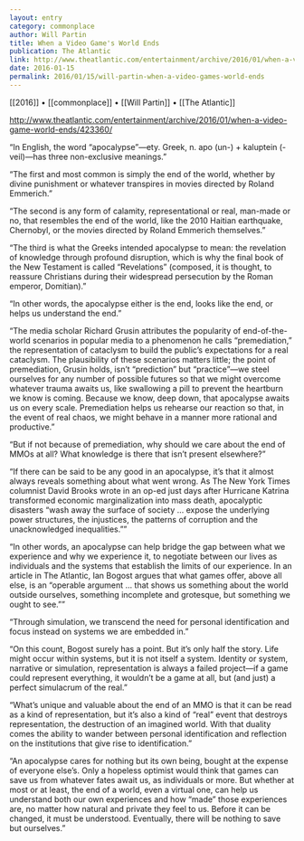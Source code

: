 ```yaml
---
layout: entry
category: commonplace
author: Will Partin
title: When a Video Game's World Ends
publication: The Atlantic
link: http://www.theatlantic.com/entertainment/archive/2016/01/when-a-video-game-world-ends/423360/
date: 2016-01-15
permalink: 2016/01/15/will-partin-when-a-video-games-world-ends
---
```


[[2016]] • [[commonplace]] • [[Will Partin]] • [[The Atlantic]]

http://www.theatlantic.com/entertainment/archive/2016/01/when-a-video-game-world-ends/423360/

“In English, the word “apocalypse”—ety. Greek, n. apo (un-) + kaluptein (-veil)—has three non-exclusive meanings.”

“The first and most common is simply the end of the world, whether by divine punishment or whatever transpires in movies directed by Roland Emmerich.”

“The second is any form of calamity, representational or real, man-made or no, that resembles the end of the world, like the 2010 Haitian earthquake, Chernobyl, or the movies directed by Roland Emmerich themselves.”

“The third is what the Greeks intended apocalypse to mean: the revelation of knowledge through profound disruption, which is why the final book of the New Testament is called “Revelations” (composed, it is thought, to reassure Christians during their widespread persecution by the Roman emperor, Domitian).”

“In other words, the apocalypse either is the end, looks like the end, or helps us understand the end.”

“The media scholar Richard Grusin attributes the popularity of end-of-the-world scenarios in popular media to a phenomenon he calls “premediation,” the representation of cataclysm to build the public’s expectations for a real cataclysm. The plausibility of these scenarios matters little; the point of premediation, Grusin holds, isn’t “prediction” but “practice”—we steel ourselves for any number of possible futures so that we might overcome whatever trauma awaits us, like swallowing a pill to prevent the heartburn we know is coming. Because we know, deep down, that apocalypse awaits us on every scale. Premediation helps us rehearse our reaction so that, in the event of real chaos, we might behave in a manner more rational and productive.”

“But if not because of premediation, why should we care about the end of MMOs at all? What knowledge is there that isn’t present elsewhere?”

“If there can be said to be any good in an apocalypse, it’s that it almost always reveals something about what went wrong. As The New York Times columnist David Brooks wrote in an op-ed just days after Hurricane Katrina transformed economic marginalization into mass death, apocalyptic disasters “wash away the surface of society … expose the underlying power structures, the injustices, the patterns of corruption and the unacknowledged inequalities.””

“In other words, an apocalypse can help bridge the gap between what we experience and why we experience it, to negotiate between our lives as individuals and the systems that establish the limits of our experience. In an article in The Atlantic, Ian Bogost argues that what games offer, above all else, is an “operable argument … that shows us something about the world outside ourselves, something incomplete and grotesque, but something we ought to see.””

“Through simulation, we transcend the need for personal identification and focus instead on systems we are embedded in.”

“On this count, Bogost surely has a point. But it’s only half the story. Life might occur within systems, but it is not itself a system. Identity or system, narrative or simulation, representation is always a failed project—if a game could represent everything, it wouldn’t be a game at all, but (and just) a perfect simulacrum of the real.”

“What’s unique and valuable about the end of an MMO is that it can be read as a kind of representation, but it’s also a kind of “real” event that destroys representation, the destruction of an imagined world. With that duality comes the ability to wander between personal identification and reflection on the institutions that give rise to identification.”

“An apocalypse cares for nothing but its own being, bought at the expense of everyone else’s. Only a hopeless optimist would think that games can save us from whatever fates await us, as individuals or more. But whether at most or at least, the end of a world, even a virtual one, can help us understand both our own experiences and how “made” those experiences are, no matter how natural and private they feel to us. Before it can be changed, it must be understood. Eventually, there will be nothing to save but ourselves.”

